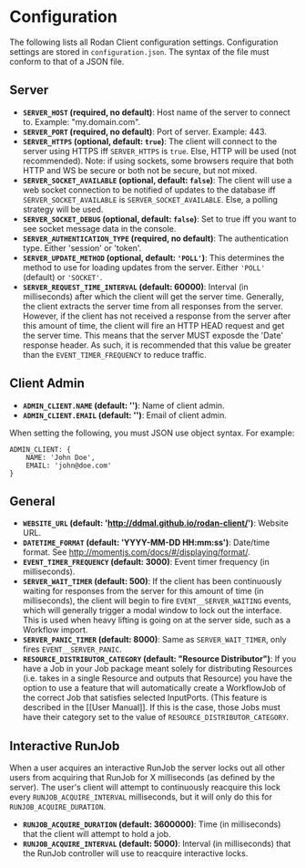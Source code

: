 ---
---
# Configuration

The following lists all Rodan Client configuration settings. Configuration settings are stored in `configuration.json`. The syntax of the file must conform to that of a JSON file.

## Server
* **`SERVER_HOST` (required, no default)**: Host name of the server to connect to. Example: "my.domain.com".
* **`SERVER_PORT` (required, no default)**: Port of server. Example: 443.
* **`SERVER_HTTPS` (optional, default: `true`)**: The client will connect to the server using HTTPS iff `SERVER_HTTPS` is `true`. Else, HTTP will be used (not recommended). Note: if using sockets, some browsers require that both HTTP and WS be secure or both not be secure, but not mixed.
* **`SERVER_SOCKET_AVAILABLE` (optional, default: `false`)**: The client will use a web socket connection to be notified of updates to the database iff `SERVER_SOCKET_AVAILABLE` is `SERVER_SOCKET_AVAILABLE`. Else, a polling strategy will be used.
* **`SERVER_SOCKET_DEBUG` (optional, default: `false`)**: Set to true iff you want to see socket message data in the console.
* **`SERVER_AUTHENTICATION_TYPE` (required, no default)**: The authentication type. Either 'session' or 'token'.
* **`SERVER_UPDATE_METHOD` (optional, default: `'POLL'`)**: This determines the method to use for loading updates from the server. Either `'POLL'` (default) or `'SOCKET'`.
* **`SERVER_REQUEST_TIME_INTERVAL` (default: 60000)**: Interval (in milliseconds) after which the client will get the server time. Generally, the client extracts the server time from all responses from the server. However, if the client has not received a response from the server after this amount of time, the client will fire an HTTP HEAD request and get the server time. This means that the server MUST exposde the 'Date' response header. As such, it is recommended that this value be greater than the `EVENT_TIMER_FREQUENCY` to reduce traffic.

## Client Admin
* **`ADMIN_CLIENT.NAME` (default: '')**: Name of client admin.
* **`ADMIN_CLIENT.EMAIL` (default: '')**: Email of client admin.

When setting the following, you must JSON use object syntax. For example:

```
ADMIN_CLIENT: {
    NAME: 'John Doe',
    EMAIL: 'john@doe.com'
}
```


## General
* **`WEBSITE_URL` (default: 'http://ddmal.github.io/rodan-client/')**: Website URL.
* **`DATETIME_FORMAT` (default: 'YYYY-MM-DD HH:mm:ss')**: Date/time format. See http://momentjs.com/docs/#/displaying/format/.
* **`EVENT_TIMER_FREQUENCY` (default: 3000)**: Event timer frequency (in milliseconds).
* **`SERVER_WAIT_TIMER` (default: 500)**: If the client has been continuously waiting for responses from the server for this amount of time (in milliseconds), the client will begin to fire `EVENT__SERVER_WAITING` events, which will generally trigger a modal window to lock out the interface. This is used when heavy lifting is going on at the server side, such as a Workflow import.
* **`SERVER_PANIC_TIMER` (default: 8000)**: Same as `SERVER_WAIT_TIMER`, only fires `EVENT__SERVER_PANIC`.
* **`RESOURCE_DISTRIBUTOR_CATEGORY` (default: "Resource Distributor")**: If you have a Job in your Job package meant solely for distributing Resources (i.e. takes in a single Resource and outputs that Resource) you have the option to use a feature that will automatically create a WorkflowJob of the correct Job that satisfies selected InputPorts. (This feature is described in the [[User Manual]]. If this is the case, those Jobs must have their category set to the value of `RESOURCE_DISTRIBUTOR_CATEGORY`. 

## Interactive RunJob
When a user acquires an interactive RunJob the server locks out all other users from acquiring that RunJob for X milliseconds (as defined by the server). The user's client will attempt to continuously reacquire this lock every `RUNJOB_ACQUIRE_INTERVAL` milliseconds, but it will only do this for `RUNJOB_ACQUIRE_DURATION`.

* **`RUNJOB_ACQUIRE_DURATION` (default: 3600000)**: Time (in milliseconds) that the client will attempt to hold a job. 
* **`RUNJOB_ACQUIRE_INTERVAL` (default: 5000)**: Interval (in milliseconds) that the RunJob controller will use to reacquire interactive locks.
 
